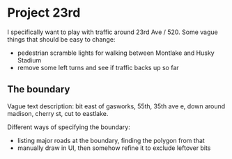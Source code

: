 # Project 23rd

I specifically want to play with traffic around 23rd Ave / 520. Some vague
things that should be easy to change:

- pedestrian scramble lights for walking between Montlake and Husky Stadium
- remove some left turns and see if traffic backs up so far

## The boundary

Vague text description: bit east of gasworks, 55th, 35th ave e, down around
madison, cherry st, cut to eastlake.

Different ways of specifying the boundary:
- listing major roads at the boundary, finding the polygon from that
- manually draw in UI, then somehow refine it to exclude leftover bits
